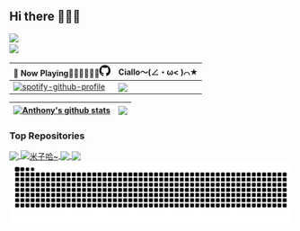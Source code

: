 ## Hi there 🍭🍭🍭

<!--  动态打字效果 -->
  <div>
    <a href="https://Anthony-hcy.github.io">
      <img src="https://readme-typing-svg.demolab.com?font=Fira+Code&pause=600&width=290&lines=Hello！Привет！;Bonjour！こんにちは！&size=27" />
    </a>
  </div>
<!--  计数  -->
<a align="center"> 
  <img src="https://profile-counter.glitch.me/Anthony-hcy/count.svg" />
</a>

<!--  播放器  -->
| 🎵 Now Playing👻👻👻🎃🎃🎃<code><img height="20" alt="github" src="https://github.com/github/explore/blob/main/topics/github/github.png"></code> | Ciallo～(∠・ω< )⌒★|
| ------------------------------------------------------------------------------------------------------------------------------ | ---------------------------------------------------------- |
| [![spotify-github-profile](https://spotify-github-profile.kittinanx.com/api/view?uid=31a7wf7xajnxwfa2bpuszwzgovuu&cover_image=true&theme=natemoo-re&show_offline=true&background_color=121212&interchange=true&bar_color=009dff&bar_color_cover=true)](https://open.spotify.com/) | <img align="center" src="https://tuchuang.voooe.cn/images/2024/09/29/-3.md.jpg"  width="200"/> |
<!--  卡片  -->
| <a href="https://github.com/anuraghazra/github-readme-stats"><img align="center" src="https://github-readme-stats.vercel.app/api?username=Anthony-hcy&show_icons=true&include_all_commits=true&theme=buefy&hide_border=true" alt="Anthony's github stats" /></a> | <a href="https://github.com/anuraghazra/github-readme-stats"><img align="center" src="https://github-readme-stats.vercel.app/api/top-langs/?username=Anthony-hcy&layout=compact&theme=buefy&hide_border=true" /></a> |
| ------------- | ------------- |

### Top Repositories
<a href="https://github.com/Anthony-hcy/Anthony-hcy.github.io">
  <img align="center"  src="https://github-readme-stats.vercel.app/api/pin/?username=Anthony-hcy&repo=Anthony-hcy.github.io&theme=buefy&show_owner=false" width="400"/>
</a>
<a href="https://tuchuang.voooe.cn/image/zAatE">
  <img align="center" src="https://tuchuang.voooe.cn/images/2024/07/20/-2024-07-20-1157467b035667f95cc06c.md.png" alt="米子哈~" width="200"/>
</a>

<a href="https://github.com/DenverCoder1/github-readme-streak-stats">
  <img align="center" src="https://streak-stats.demolab.com/?user=Anthony-hcy" />
</a>
<a href="https://tuchuang.voooe.cn/image/Cx8Zy">
  <img align="center" src="https://tuchuang.voooe.cn/images/2024/09/28/1000014658.md.jpg"  width="340"/>
</a>

<!--  贪吃蛇 -->
<picture>
  <source media="(prefers-color-scheme: dark)" srcset="https://raw.githubusercontent.com/Anthony-hcy/Anthony-hcy/output/github-contribution-grid-snake-dark.svg">
  <source media="(prefers-color-scheme: light)" srcset="https://raw.githubusercontent.com/Anthony-hcy/Anthony-hcy/output/github-contribution-grid-snake.svg">
  <img alt="github contribution grid snake animation" src="https://raw.githubusercontent.com/Anthony-hcy/Anthony-hcy/output/github-contribution-grid-snake.svg">
</picture>



<!--
**Anthony-hcy/Anthony-hcy** is a ✨ _special_ ✨ repository because its `README.md` (this file) appears on your GitHub profile.

Here are some ideas to get you started:

- 🔭 I’m currently working on ...
- 🌱 I’m currently learning ...
- 👯 I’m looking to collaborate on ...
- 🤔 I’m looking for help with ...
- 💬 Ask me about ...
- 📫 How to reach me: ...
- 😄 Pronouns: ...
- ⚡ Fun fact: ...
-->
